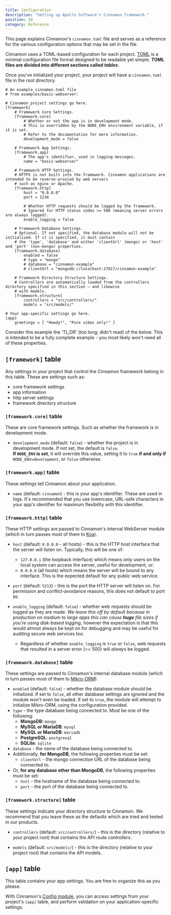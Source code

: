 ```yaml
---
title: Configuration
description: "Setting up Apollo Software's Cinnamon framework."
position: 20
category: Reference
---
```


<div class="page-description">
This page explains Cinnamon's <code>cinnamon.toml</code> file and serves as 
a reference for the various configuration options that may be set in the file.
</div>

Cinnamon uses a TOML-based configuration for each project.
[TOML](https://github.com/toml-lang/toml) is a minimal configuration file
format designed to be readable yet simple. **TOML files are divided into
different sections called _tables_.**

Once you've initialized your project, your project will have a `cinnamon.toml`
file in the root directory.

```toml[cinnamon.toml]
# An example cinnamon.toml file
# from examples/basic-webserver:

# Cinnamon project settings go here.
[framework]
    # Framework Core Settings.
    [framework.core]
        # Whether or not the app is in development mode.
        # This is overridden by the NODE_ENV environment variable, if it is set.
        # Refer to the documentation for more information.
        development_mode = false

    # Framework App Settings.
    [framework.app]
        # The app's identifier, used in logging messages.
        name = "basic-webserver"

    # Framework HTTP Settings.
    # HTTPS is not built into the framework. Cinnamon applications are intended to be reverse-proxied by web servers
    # such as nginx or Apache.
    [framework.http]
        host = "0.0.0.0"
        port = 1234

        # Whether HTTP requests should be logged by the framework.
        # Ignored for HTTP status codes >= 500 (meaning server errors are always logged).
        enable_logging = false

    # Framework Database Settings.
    # Optional. If not specified, the database module will not be initialized. If it is specified, it must contain
    # the 'type', 'database' and either 'clientUrl' (mongo) or 'host' and 'port' (non-mongo) properties.
    [framework.database]
        enabled = false
        # type = "mongo"
        # database = "cinnamon-example"
        # clientUrl = "mongodb://localhost:27017/cinnamon-example"

    # Framework Directory Structure Settings.
    # Controllers are automatically loaded from the controllers directory specified in this section – and likewise
    # with models.
    [framework.structure]
        controllers = "src/controllers/"
        models = "src/models/"

# Your app-specific settings go here.
[app]
    greetings = [ "Howdy!", "Pure vibes only!" ]

```

<alert>
Consider this example the 'TL;DR' (too long; didn't read) of the below. This 
is intended to be a fully complete example - you most likely won't need all 
of these properties.
</alert>

## `[framework]` table
Any settings in your project that control the Cinnamon framework belong in 
this table.
These are settings such as:
- core framework settings
- app information
- http server settings
- framework directory structure

### `[framework.core]` table
These are core framework settings. Such as whether the framework is in 
development mode.

- `development_mode` (default: `false`) - whether the project is in 
  development mode. If not set, the default is `false`.  
  **If `NODE_ENV` is set**, it will override this value, setting it to 
  `true` **if and only if** `NODE_ENV=development`, or `false` otherwise.

### `[framework.app]` table
These settings tell Cinnamon about your application.

- `name` (default: `cinnamon`) - this is your app's identifier. These are 
  used in logs. It's recommended that you use lowercase, URL-safe characters 
  in your app's identifier for maximum flexibility with this identifier.

### `[framework.http]` table
These HTTP settings are passed to Cinnamon's internal WebServer module 
(which in turn passes most of them to [Koa](https://koajs.com)).

- `host` (default: `0.0.0.0` - all hosts) - this is the HTTP host interface 
  that the server will listen on. Typically, this will be one of:
  - `127.0.0.1` (the loopback interface) which means only users on the local 
    system can access the server, useful for development, or:
  - `0.0.0.0` (all hosts) which means the server will be bound to any 
    interface. This is the expected default for any public web service.

- `port` (default: `5213`) - this is the port the HTTP server will listen on.
  For permission and conflict-avoidance reasons, this does not default to 
  port `80`.

- `enable_logging` (default: `false`) - whether web requests should be 
  logged as they are made. _We leave this off by default because in 
  production on medium to large apps this can cause **huge** file sizes if 
  you're using disk-based logging_, however the expectation is that this 
  would almost always be kept on for debugging and may be useful for 
  auditing secure web services too.
  - Regardless of whether `enable_logging` is `true` or `false`, web 
    requests that resulted in a server error (>= 500) will *always* be logged.

### `[framework.database]` table
These settings are passed to Cinnamon's internal database module (which in turn
passes most of them to [Mikro-ORM](https://mikro-orm.io)).

- `enabled` (default: `false`) - whether the database module should be
  initialized. If set to `false`, all other database settings are ignored and
  the module won't even be loaded. If set to `true`, the module will attempt to
  initialize Mikro-ORM, using the configuration provided.
- `type` - the type database being connected to. Must be one of the following:
  - **MongoDB:** `mongo`
  - **MySQL or MariaDB**: `mysql`
  - **MySQL or MariaDB**: `mariadb`
  - **PostgreSQL**: `postgresql`
  - **SQLite**: `sqlite`
- `database` - the name of the database being connected to.
- Additionally, **for MongoDB**, the following properties must be set:
  - `clientUrl` - the mongo connection URL of the database being connected to.
- Or, **for any database other than MongoDB**, the following
  properties must be set:
  - `host` - the hostname of the database being connected to.
  - `port` - the port of the database being connected to.

### `[framework.structure]` table
These settings indicate your directory structure to Cinnamon. We recommend 
that you leave these as the defaults which are tried and tested in our products.

- `controllers` (default: `src/controllers/`) - this is the directory 
  (relative to your project root) that contains the API route controllers.

- `models` (default: `src/models/`) - this is the directory (relative to 
  your project root) that contains the API models.

## `[app]` table
This table contains your app settings. You are free to organize this as you 
please.

With Cinnamon's [Config module](/modules/config), you can access settings from
your project's `[app]` table, and perform validation on your
application-specific settings.
